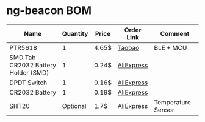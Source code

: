 # ng-beacon BOM

| Name | Quantity | Price | Order Link | Comment |
|-------------------------------------|----------|-------|---------------------------------------------------------------------------------------------------------------------------------------------------------------------|--------------------|
| PTR5618 | 1 | 4.65$ | [Taobao](https://world.taobao.com/item/541222748619.htm?spm=a312a.7700714.0.0.PJ33KO#detail) | BLE + MCU |
| SMD Tab CR2032 Battery Holder (SMD) | 1 | 0.24$ | [AliExpress](https://www.aliexpress.com/item/50pcs-SMD-Tab-20mm-CR2032-2032-Battery-Button-Cell-Holder-Coin-Cell-Retainer-Battery-Holder-surface/32732961416.html) |  |
| DPDT Switch | 1 | 0.16$ | [AliExpress](https://www.aliexpress.com/item/100-pcs-Miniature-Slide-Switch-6-Pin-2P2T-DPDT-ON-ON-Surface-Mount-SMT-SMD-PCB/32759082251.html) |  |
| CR2032 Battery | 1 | 0.19$ | [AliExpress](https://www.aliexpress.com/item/10pcs-lot-CR2032-Lithium-Button-Cell-Batteries-ECR2032-DL2032-KCR2032-EE6227-3V-220mAh-Rohs/32648145261.html) |  |
| SHT20 | Optional | 1.7$ | [AliExpress](https://www.aliexpress.com/item/10pcs-lot-SHT20-Temperature-And-Humidity-Sensor/1916310064.html) | Temperature Sensor |


